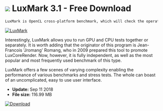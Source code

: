 # ![](https://cdn.softexe.net/static/icon/1/luxmark-9832.png) LuxMark 3.1 - Free Download

```sh
LuxMark is OpenCL cross-platform benchmark, which will check the operation of the processor and graphics card, and compare results on different operating systems.
```
[![LuxMark](https://gallery.dpcdn.pl/imgc/Tools/84725/g_-_420x350_1.5_-_xdd4bb106-a1e8-461c-a3b7-25429a67b34c.jpg)](https://softexe.net/win/system/diagnostics-tests/luxmark:ahcb.html)

Interestingly, LuxMark allows you to run GPU and CPU tests together or separately. It is worth adding that the originator of this program is Jean-Francois 'Jromang' Romang, who in 2009 prepared this tool to promote LuxCoreRender. Now, however, it is fully independent, as well as the most popular and most frequently used benchmark of this type.
 
 LuxMark offers a few scenes of varying complexity enabling the performance of various benchmarks and stress tests. The whole can boast of an uncomplicated, easy to use user interface.


- **Update:** Sep 11 2018
- **File size:** 116.99 MB

[![Download](https://cdn.softexe.net/static/img/download.png)](https://softexe.net/win/system/diagnostics-tests/luxmark:ahcb.html)

